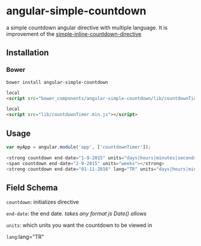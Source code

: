 # angular-simple-countdown
a simple countdown angular directive with multiple language. It is improvement of the [simple-inline-countdown-directive](https://github.com/globaljake/simple-inline-countdown-directive)


## Installation

### Bower

`bower install angular-simple-countdown`

```html
local
<script src="bower_components/angular-simple-countdown/lib/countdownTimer.min.js"></script>
```

```html
local
<script src="lib/countdownTimer.min.js"></script>
```

## Usage
```javascript
var myApp = angular.module('app', ['countdownTimer']);

<strong countdown end-date="1-9-2015" units="days|hours|minutes|seconds"></strong>
<span countdown end-date="2-9-2015" units="weeks"></strong>
<strong countdown end-date="01-11-2016" lang="TR" units="days|hours|minutes|seconds"></strong>
```
## Field Schema

`countdown`: initializes directive

`end-date`: the end date. _takes any format js Date() allows_

`units`: which units you want the countdown to be viewed in

`lang`:lang="TR"
